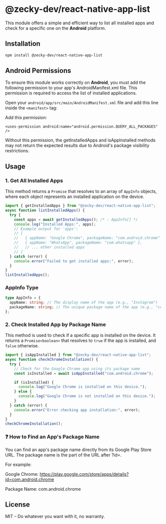 # @zecky-dev/react-native-app-list

This module offers a simple and efficient way to list all installed apps and check for a specific one on the **Android** platform.

## Installation

```sh
npm install @zecky-dev/react-native-app-list
```

## Android Permissions

To ensure this module works correctly on **Android**, you must add the following permission to your app's AndroidManifest.xml file. This permission is required to access the list of installed applications.

Open your `android/app/src/main/AndroidManifest.xml` file and add this line inside the `<manifest>` tag:

Add this permission:

```<uses-permission android:name="android.permission.QUERY_ALL_PACKAGES" />```

Without this permission, the getInstalledApps and isAppInstalled methods may not return the expected results due to Android's package visibility restrictions.

## Usage

### 1. Get All Installed Apps

This method returns a `Promise` that resolves to an array of `AppInfo` objects, where each object represents an installed application on the device.

```javascript
import { getInstalledApps } from "@zecky-dev/react-native-app-list";
async function listInstalledApps() {
  try {
    const apps = await getInstalledApps(); /* : AppInfo[] */
    console.log("Installed Apps:", apps);
    // Example output for 'apps':
    // [
    //   { appName: "Google Chrome", packageName: "com.android.chrome" },
    //   { appName: "WhatsApp", packageName: "com.whatsapp" },
    //   // ... other installed apps
    // ]
  } catch (error) {
    console.error("Failed to get installed apps:", error);
  }
}
listInstalledApps();
```

### AppInfo Type

```typescript
type AppInfo = {
  appName: string; // The display name of the app (e.g., "Instagram")
  packageName: string; // The unique package name of the app (e.g., "com.instagram.android")
};
```


### 2. Check Installed App by Package Name

This method is used to check if a specific app is installed on the device. It returns a `Promise<boolean>` that resolves to `true` if the app is installed, and `false` otherwise.

```js
import { isAppInstalled } from "@zecky-dev/react-native-app-list";
async function checkChromeInstallation() {
  try {
    // Check for the Google Chrome app using its package name
    const isInstalled = await isAppInstalled("com.android.chrome");

    if (isInstalled) {
      console.log("Google Chrome is installed on this device.");
    } else {
      console.log("Google Chrome is not installed on this device.");
    }
  } catch (error) {
    console.error("Error checking app installation:", error);
  }
}
checkChromeInstallation();
```

### ❓ How to Find an App's Package Name
You can find an app's package name directly from its Google Play Store URL. The package name is the part of the URL after ?id=.

For example:

Google Chrome: https://play.google.com/store/apps/details?id=com.android.chrome

Package Name: com.android.chrome

## License

MIT – Do whatever you want with it, no warranty.
